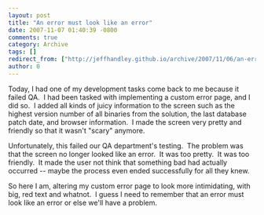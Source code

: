 ```yaml
---
layout: post
title: "An error must look like an error"
date: 2007-11-07 01:40:39 -0800
comments: true
category: Archive
tags: []
redirect_from: ["http://jeffhandley.github.io/archive/2007/11/06/an-error-must-look-like-an-error.aspx"]
author: 0
---
```

<!-- more -->
<p>Today, I had one of my development tasks come back to me because it failed QA.  I had been tasked with implementing a custom error page, and I did so.  I added all kinds of juicy information to the screen such as the highest version number of all binaries from the solution, the last database patch date, and browser information.  I made the screen very pretty and friendly so that it wasn't "scary" anymore.</p>  <p>Unfortunately, this failed our QA department's testing.  The problem was that the screen no longer looked like an error.  It was too pretty.  It was too friendly.  It made the user not think that something bad had actually occurred -- maybe the process even ended successfully for all they knew.</p>  <p>So here I am, altering my custom error page to look more intimidating, with big, red text and whatnot.  I guess I need to remember that an error must look like an error or else we'll have a problem.</p>

